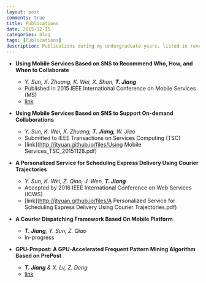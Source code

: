```yaml
---
layout: post
comments: true
title: Publications
date: 2015-12-15
categories: blog
tags: [Publications]
description: Publications during my undergraduate years, listed in reverse chronical order
---
```


- **Using Mobile Services Based on SNS to Recommend Who, How, and When to Collaborate**
	- _Y. Sun, X. Zhuang, K. Wei, X. Shan, **T. Jiang**_
	- Published in 2015 IEEE International Conference on Mobile Services (MS)
	- [link](http://jtyuan.github.io/files/07226667.pdf)

- **Using Mobile Services Based on SNS to Support On-demand Collaborations**
	- _Y. Sun, K. Wei, X. Zhuang, **T. Jiang**, W. Jiao_
	- Submitted to IEEE Transactions on Services Computing (TSC)
	- [link](http://jtyuan.github.io/files/Using Mobile Services_TSC_20151128.pdf)

- **A Personalized Service for Scheduling Express Delivery Using Courier Trajectories**
	- _Y. Sun, K. Wei, Z. Qiao, J. Wen, **T. Jiang**_
	- Accepted by 2016 IEEE International Conference on Web Services (ICWS)
	- [link](http://jtyuan.github.io/files/A Personalized Service for Scheduling Express Delivery Using Courier Trajectories.pdf)

- **A Courier Dispatching Framework Based On Mobile Platform**
	- _**T. Jiang**, Y. Sun, Z. Qiao_
	- In-progress

- **GPU-Prepost: A GPU-Accelerated Frequent Pattern Mining Algorithm Based on PrePost**
	- _**T. Jiang** & X. Lv, Z. Deng_
	- [link](http://jtyuan.github.io/files/gpu-prepost.pdf)
